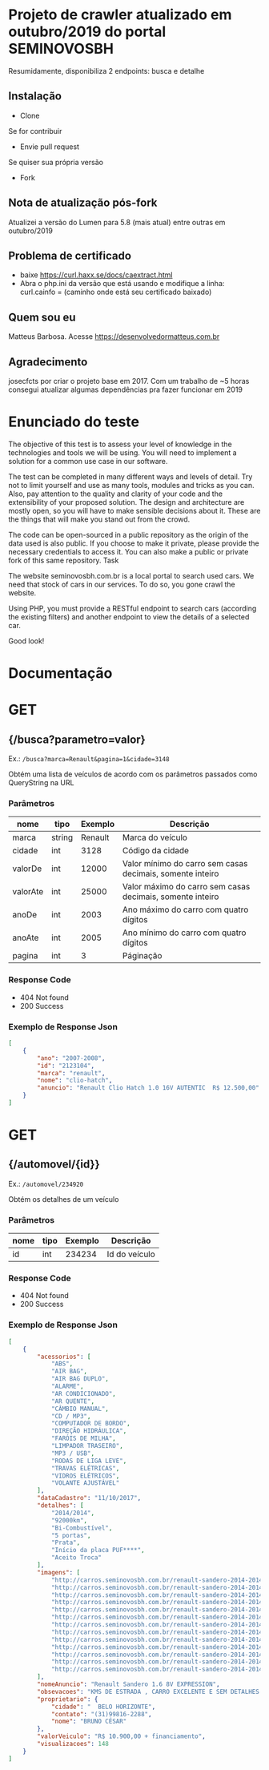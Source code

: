 # Projeto de crawler atualizado em outubro/2019 do portal SEMINOVOSBH

Resumidamente, disponibiliza 2 endpoints: busca e detalhe

## Instalação

- Clone

Se for contribuir

- Envie pull request

Se quiser sua própria versão

- Fork

## Nota de atualização pós-fork

Atualizei a versão do Lumen para 5.8 (mais atual) entre outras em outubro/2019

## Problema de certificado

- baixe https://curl.haxx.se/docs/caextract.html
- Abra o php.ini da versão que está usando e modifique a linha: curl.cainfo = (caminho onde está seu certificado baixado)

## Quem sou eu

Matteus Barbosa. Acesse https://desenvolvedormatteus.com.br

## Agradecimento

josecfcts por criar o projeto base em 2017. Com um trabalho de ~5 horas consegui atualizar algumas dependências pra fazer funcionar em 2019

# Enunciado do teste

The objective of this test is to assess your level of knowledge in the technologies and tools we will be using. You will need to implement a solution for a common use case in our software.

The test can be completed in many different ways and levels of detail. Try not to limit yourself and use as many tools, modules and tricks as you can. Also, pay attention to the quality and clarity of your code and the extensibility of your proposed solution. The design and architecture are mostly open, so you will have to make sensible decisions about it. These are the things that will make you stand out from the crowd.

The code can be open-sourced in a public repository as the origin of the data used is also public. If you choose to make it private, please provide the necessary credentials to access it. You can also make a public or private fork of this same repository.
Task

The website seminovosbh.com.br is a local portal to search used cars. We need that stock of cars in our services. To do so, you gone crawl the website.

Using PHP, you must provide a RESTful endpoint to search cars (according the existing filters) and another endpoint to view the details of a selected car.

Good look!

# Documentação

# GET 
## {/busca?parametro=valor}
Ex.: ```/busca?marca=Renault&pagina=1&cidade=3148```

Obtém uma lista de veículos de acordo com os parâmetros passados como QueryString na URL

### Parâmetros 
| nome| tipo   |   Exemplo|Descrição|
|------------|--------|--------|--------|
| marca      | string | Renault |Marca do veículo|
| cidade     | int    |   3128| Código da cidade|
| valorDe    | int    |   12000|Valor mínimo do carro sem casas decimais, somente inteiro|
| valorAte    | int    | 25000|Valor máximo do carro sem casas decimais, somente inteiro|
| anoDe    | int    |  2003|Ano máximo do carro com quatro dígitos|
| anoAte    | int    |  2005|Ano mínimo do carro com quatro dígitos|
| pagina     | int    |   3|Páginação|

### Response Code
* 404 Not found
* 200 Success

### Exemplo de Response Json
```JSON
[
    {
        "ano": "2007-2008",
        "id": "2123104",
        "marca": "renault",
        "nome": "clio-hatch",
        "anuncio": "Renault Clio Hatch 1.0 16V AUTENTIC  R$ 12.500,00"
    }
]
```



# GET 
## {/automovel/{id}}
Ex.: ```/automovel/234920```

Obtém os detalhes de um veículo

### Parâmetros 
| nome| tipo   |   Exemplo|Descrição|
|------------|--------|--------|--------|
| id| int| 234234 |Id do veículo|

### Response Code
* 404 Not found
* 200 Success

### Exemplo de Response Json
```JSON
[
    {
        "acessorios": [
            "ABS",
            "AIR BAG",
            "AIR BAG DUPLO",
            "ALARME",
            "AR CONDICIONADO",
            "AR QUENTE",
            "CÂMBIO MANUAL",
            "CD / MP3",
            "COMPUTADOR DE BORDO",
            "DIREÇÃO HIDRÁULICA",
            "FARÓIS DE MILHA",
            "LIMPADOR TRASEIRO",
            "MP3 / USB",
            "RODAS DE LIGA LEVE",
            "TRAVAS ELÉTRICAS",
            "VIDROS ELÉTRICOS",
            "VOLANTE AJUSTÁVEL"
        ],
        "dataCadastro": "11/10/2017",
        "detalhes": [
            "2014/2014",
            "92000km",
            "Bi-Combustível",
            "5 portas",
            "Prata",
            "Início da placa PUF****",
            "Aceito Troca"
        ],
        "imagens": [
            "http://carros.seminovosbh.com.br/renault-sandero-2014-2014-2177622-5973658fc7bf93c25e95749701234aa9871b.jpg",
            "http://carros.seminovosbh.com.br/renault-sandero-2014-2014-2177622-5973658fc7bf93c25e95749701234aa9871b.jpg",
            "http://carros.seminovosbh.com.br/renault-sandero-2014-2014-2177622-2092c5193e0e8e37ee8dc69ec1e673707529.jpg",
            "http://carros.seminovosbh.com.br/renault-sandero-2014-2014-2177622-8797d485a348b438ba87d880a4d53671ad0f.jpg",
            "http://carros.seminovosbh.com.br/renault-sandero-2014-2014-2177622-59482bf97f735ed6142f721fbe8ca9f6b23f.jpg",
            "http://carros.seminovosbh.com.br/renault-sandero-2014-2014-2177622-5361ebd395638f58f917c4d1e92ef00a408.jpg",
            "http://carros.seminovosbh.com.br/renault-sandero-2014-2014-2177622-7374607743b6c95f86778fde9bcedee3e2fc.jpg",
            "http://carros.seminovosbh.com.br/renault-sandero-2014-2014-2177622-5812da94836f8eec48cebdfec71f6bd34b89.jpg",
            "http://carros.seminovosbh.com.br/renault-sandero-2014-2014-2177622-2847c157a8a8107b6700a112f19833a48541.jpg",
            "http://carros.seminovosbh.com.br/renault-sandero-2014-2014-2177622-49064704a994d5fed4b9789feefba4b83a3f.jpg",
            "http://carros.seminovosbh.com.br/renault-sandero-2014-2014-2177622-8309bb7bb32a1fb16c07a143d8b8123a4439.jpg",
            "http://carros.seminovosbh.com.br/renault-sandero-2014-2014-2177622-5170ac97bfab8e123364a8dbd56b17b7a9d4.jpg",
            "http://carros.seminovosbh.com.br/renault-sandero-2014-2014-2177622-1083fdfa70f968dd5b17983a27f9492b8f98.jpg"
        ],
        "nomeAnuncio": "Renault Sandero 1.6 8V EXPRESSION",
        "obsevacoes": "KMS DE ESTRADA , CARRO EXCELENTE E SEM DETALHES , COMPLETO , COM SOM ORIGINAL E CONTROLE DE SOM NO VOLANTE , RODAS DO MEGANE COM 4 PNEUS NOVOS ( RODARAM APENAS 800 KMS ) .\nTRANSFIRO FINANCIAMENTO DO BANCO SANTANDER R$10.900,00 NA MÃO + 29 x 730,65 -  TRANSFERÊNCIA IMEDIATA COM TAXA DE R$675,00 POR CONTA DO COMPRADOR - NÃO ESTÁ EM ATRASO PRÓXIMA PARCELA VENCE EM 25/11/17 . ENTREGO QUITADO POR 26.900,00 \nCARRO ESTÁ EM OURO BRANCO , MAS ESTOU SEMPRE INDO A BH E POSSO IR NELE PARA MOSTRAR O INTERESSADO. TROCA EM CARROS DO MEU INTERESSE NO VALOR MAXIMO DE R$16.000,00 .",
        "proprietario": {
            "cidade": "  BELO HORIZONTE",
            "contato": "(31)99816-2288",
            "nome": "BRUNO CÉSAR"
        },
        "valorVeiculo": "R$ 10.900,00 + financiamento",
        "visualizacoes": 148
    }
]
```